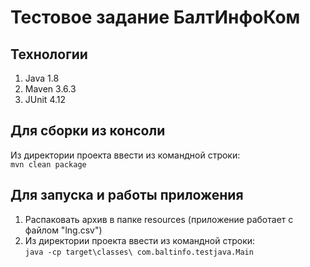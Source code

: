 # Тестовое задание БалтИнфоКом

## Технологии
1) Java 1.8
2) Maven 3.6.3
3) JUnit 4.12

## Для сборки из консоли
Из директории проекта ввести из командной строки:  
`mvn clean package`

## Для запуска и работы приложения
1) Распаковать архив в папке resources (приложение работает с файлом "lng.csv")
2) Из директории проекта ввести из командной строки:  
`java -cp target\classes\ com.baltinfo.testjava.Main`
